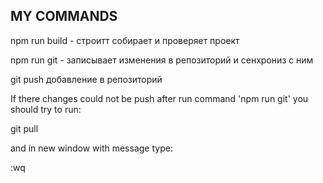 ## MY COMMANDS

npm run build - строитт собирает и проверяет проект

npm run git - записывает изменения в репозиторий и сенхрониз с ним

git push добавление в репозиторий 

If there changes could not be push after run command 'npm run git' you should try to run:

 git pull

and in new window with message type:

:wq


